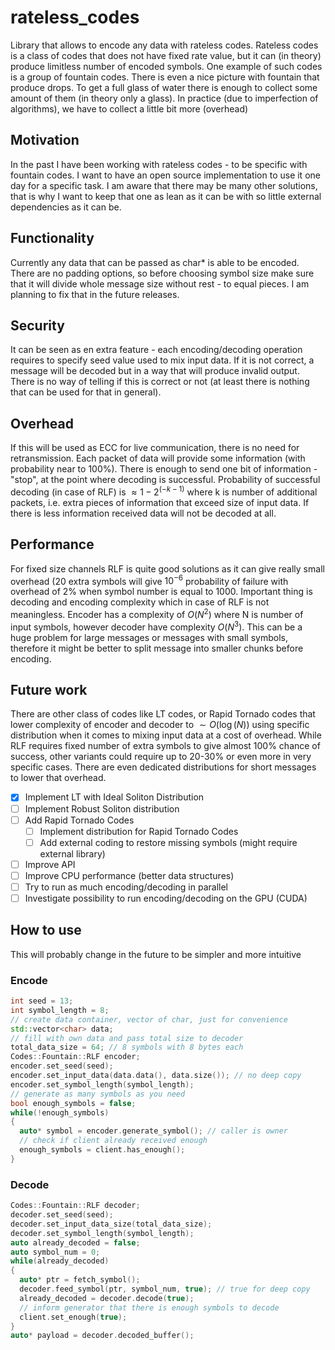 # rateless_codes
Library that allows to encode any data with rateless codes.
Rateless codes is a class of codes that does not have fixed rate value, but it can (in theory) produce limitless number of encoded symbols. One example of such codes is a group of fountain codes. There is even a nice picture with fountain that produce drops. To get a full glass of water there is enough to collect some amount of them (in theory only a glass). In practice (due to imperfection of algorithms), we have to collect a little bit more (overhead)

## Motivation
In the past I have been working with rateless codes - to be specific with fountain codes. I want to have an open source implementation to use it one day for a specific task. I am aware that there may be many other solutions, that is why I want to keep that one as lean as it can be with so little external dependencies as it can be.

## Functionality
Currently any data that can be passed as char* is able to be encoded. There are no padding options, so before choosing symbol size make sure that it will divide whole message size without rest - to equal pieces. I am planning to fix that in the future releases.

## Security
It can be seen as en extra feature - each encoding/decoding operation requires to specify seed value used to mix input data. If it is not correct, a message will be decoded but in a way that will produce invalid output. There is no way of telling if this is correct or not (at least there is nothing that can be used for that in general).

## Overhead
If this will be used as ECC for live communication, there is no need for retransmission. Each packet of data will provide some information (with probability near to 100%). There is enough to send one bit of information - "stop", at the point where decoding is successful.
Probability of successful decoding (in case of RLF) is $\approx 1 - 2^{(-k - 1)}$ where k is number of additional packets, i.e. extra pieces of information that exceed size of input data. If there is less information received data will not be decoded at all.

## Performance
For fixed size channels RLF is quite good solutions as it can give really small overhead (20 extra symbols will give $10^{-6}$ probability of failure with overhead of 2% when symbol number is equal to 1000. Important thing is decoding and encoding complexity which in case of RLF is not meaningless. Encoder has a complexity of $O(N^2)$ where N is number of input symbols, however decoder have complexity $O(N^3)$. This can be a huge problem for large messages or messages with small symbols, therefore it might be better to split message into smaller chunks before encoding.

## Future work
There are other class of codes like LT codes, or Rapid Tornado codes that lower complexity of encoder and decoder to $\sim O(\log(N))$ using specific distribution when it comes to mixing input data at a cost of overhead. While RLF requires fixed number of extra symbols to give almost 100% chance of success, other variants could require up to 20-30% or even more in very specific cases. There are even dedicated distributions for short messages to lower that overhead.

* [x] Implement LT with Ideal Soliton Distribution
* [ ] Implement Robust Soliton distribution
* [ ] Add Rapid Tornado Codes
  * [ ] Implement distribution for Rapid Tornado Codes
  * [ ] Add external coding to restore missing symbols (might require external library)
* [ ] Improve API
* [ ] Improve CPU performance (better data structures)
* [ ] Try to run as much encoding/decoding in parallel
* [ ] Investigate possibility to run encoding/decoding on the GPU (CUDA)

## How to use
This will probably change in the future to be simpler and more intuitive
### Encode
```c++
int seed = 13;
int symbol_length = 8;
// create data container, vector of char, just for convenience
std::vector<char> data;
// fill with own data and pass total size to decoder
total_data_size = 64; // 8 symbols with 8 bytes each
Codes::Fountain::RLF encoder;
encoder.set_seed(seed);
encoder.set_input_data(data.data(), data.size()); // no deep copy
encoder.set_symbol_length(symbol_length);
// generate as many symbols as you need
bool enough_symbols = false;
while(!enough_symbols)
{
  auto* symbol = encoder.generate_symbol(); // caller is owner
  // check if client already received enough
  enough_symbols = client.has_enough();
}
```

### Decode
```c++
Codes::Fountain::RLF decoder;
decoder.set_seed(seed);
decoder.set_input_data_size(total_data_size);
decoder.set_symbol_length(symbol_length);
auto already_decoded = false;
auto symbol_num = 0;
while(already_decoded)
{
  auto* ptr = fetch_symbol();
  decoder.feed_symbol(ptr, symbol_num, true); // true for deep copy
  already_decoded = decoder.decode(true);
  // inform generator that there is enough symbols to decode
  client.set_enough(true);
}
auto* payload = decoder.decoded_buffer();
```
